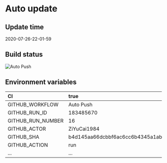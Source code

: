 ﻿# Auto update

## Update time

2020-07-26-22-01-59

## Build status

![Auto Push](https://github.com/ZiYuCai1984/Rustle.fmLuWorks.Automation.DailyPush/workflows/Auto%20Push/badge.svg)

## Environment variables

| CI  | true  |
| :------------ | :------------ |
| GITHUB_WORKFLOW	|  Auto Push |
| GITHUB_RUN_ID	|  183485670 |
| GITHUB_RUN_NUMBER	|  16 |
| GITHUB_ACTOR	|  ZiYuCai1984 |
| GITHUB_SHA	|  b4d145aa66dcbbf6ac6cc6b4345a1ab5f5e817b5 |
| GITHUB_ACTION	|  run |
| ... |...|
